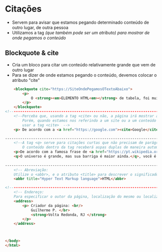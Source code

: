 # Citações
    
- Servem para avisar que estamos pegando determinado conteúdo de outro lugar, de outra pessoa
- Utilizamos a tag <cite> (que também pode ser um atributo) para mostrar de onde pegamos o conteúdo 


## Blockquote & cite 
- Cria um bloco para citar um conteúdo relativamente grande que vem de outro lugar 
- Para se dizer de onde estamos pegando o conteúdo, devemos colocar o atributo "cite"       
```html
    <blockquote cite="https://SiteOndePegamosOTextoAbaixo">
        <p>
            O <strong><em>ELEMENTO HTML<em></strong> de tabela, foi muito utilizado durante anos para a construção de layouts. Mas bla bla bla..  
        </p> 
    </blockquote>
<!--------------------------------------------------------------------------------------------------------------------------------------->
    <!--Perceba que, usando a tag <cite> ou não, a página irá mostrar a mesma coisa.
        Porém, quando estamos nos referindo a um site ou a um conteúdo externo, é de extrema importância 
        usar a tag <cite>  -->
    <p> De acordo com a <a href="https://google.com"><cite>Google</cite></a>, o nosso planeta é grande</p>

--------------------------------------------------------------------------------------------------------------------------------------> 
    <!--A tag <q> serve para citações curtas que não precisam de parágrafos ou quebras de linha.
        O conteúdo dentro da tag receberá aspas duplas de maneira automática.      -->
    <p>De acordo com a famosa frase de <a href="https://pt.wikipedia.org/wiki/Albert_Einstein"><cite>Albert Einstein</cite> </a>:
    <q>O universo é grande, mas sua barriga é maior ainda.</q>, você é uma pessoa muito gorda. </p>     
 
--------------------------------------------------------------------------------------------------------------------------------------->
    <!-- Abreviação:
    Utilize o <abbr>, e o atributo <title> para descrever o significado da sigla. -->
    <abbr title="Hyper Text Markup language">HTML</abbr> 

<!--------------------------------------------------------------------------------------------------------------------------------------->
    <!-- Endereço:
    Para especificar o outor da página, localização do mesmo ou localização da empresa dona do site  -->
    <address>
        <p> Criador da página: <br/>
            Guilherme P. </br>
            <strong>Volta Redonda, RJ </strong>
        </p>
    </address>



</body>
</html>